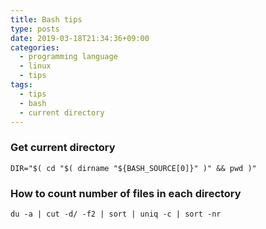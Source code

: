 ```yaml
---
title: Bash tips
type: posts
date: 2019-03-18T21:34:36+09:00
categories: 
  - programming language
  - linux
  - tips
tags:
  - tips
  - bash
  - current directory
---
```


### Get current directory

    DIR="$( cd "$( dirname "${BASH_SOURCE[0]}" )" && pwd )"
    
### How to count number of files in each directory

    du -a | cut -d/ -f2 | sort | uniq -c | sort -nr 